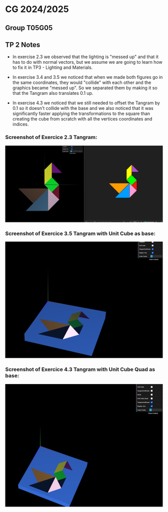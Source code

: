 # CG 2024/2025

## Group T05G05

## TP 2 Notes

- In exercise 2.3 we observed that the lighting is "messed up" and that it has to do with normal vectors, but we assume we are going to learn how to fix it in TP3 - Lighting and Materials.

- In exercise 3.4 and 3.5 we noticed that when we made both figures go in the same coordinates, they would "collide" with each other and the graphics became "messed up". So we separated them by making it so that the Tangram also translates 0.1 up.

- In exercise 4.3 we noticed that we still needed to offset the Tangram by 0.1 so it doesn't collide with the base and we also noticed that it was significantly faster applying the transformations to the square than creating the cube from scratch with all the vertices coordinates and indices.

### Screenshot of Exercice 2.3 Tangram:

![Screenshot 1 Tangram](screenshots/cg-t05g05-tp2-1.png)

### Screenshot of Exercice 3.5 Tangram with Unit Cube as base:

![Screenshot 2 Tangram with Unit Cube as base](screenshots/cg-t05-g05-tp2-2.png)

### Screenshot of Exercice 4.3 Tangram with Unit Cube Quad as base:

![Screenshot 3 Tangram with Unit Cube Quad as base](screenshots/cg-t05-g05-tp2-3.png)
